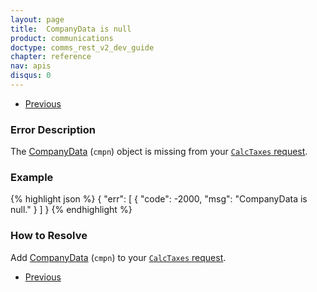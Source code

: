 ```yaml
---
layout: page
title:  CompanyData is null
product: communications
doctype: comms_rest_v2_dev_guide
chapter: reference
nav: apis
disqus: 0
---
```


<ul class="pager">
  <li class="previous"><a href="/communications/dev-guide_rest_v2/reference/calculate-tax-errors/"><i class="glyphicon glyphicon-chevron-left"></i>Previous</a></li>
</ul>

<h3>Error Description</h3>
The <a class="dev-guide-link" href="/communications/dev-guide_rest_v2/reference/company-data/">CompanyData</a> (<code>cmpn</code>) object is missing from your <a class="dev-guide-link" href="/communications/dev-guide_rest_v2/reference/calc-taxes-request/"><code>CalcTaxes</code> request</a>.

<h3>Example</h3>
{% highlight json %}
{
  "err": [
    {
      "code": -2000,
      "msg": "CompanyData is null."
    }
  ]
}
{% endhighlight %}

<h3>How to Resolve</h3>
Add <a class="dev-guide-link" href="/communications/dev-guide_rest_v2/reference/company-data/">CompanyData</a> (<code>cmpn</code>) to your <a class="dev-guide-link" href="/communications/dev-guide_rest_v2/reference/calc-taxes-request/"><code>CalcTaxes</code> request</a>.

<ul class="pager">
  <li class="previous"><a href="/communications/dev-guide_rest_v2/reference/calculate-tax-errors/"><i class="glyphicon glyphicon-chevron-left"></i>Previous</a></li>
</ul>